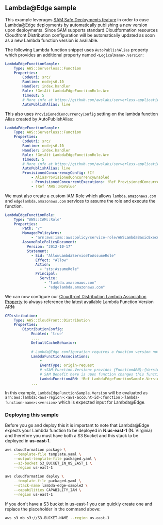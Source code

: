 ## Lambda@Edge sample

This example leverages [SAM Safe Deployments feature](https://github.com/awslabs/serverless-application-model/blob/master/docs/safe_lambda_deployments.rst) in order to ease Lambda@Edge deployments by automatically publishing a new version upon deployments. Since SAM supports standard Cloudformation resources Cloudfront Distribution configuration will be automatically updated as soon as a new Lambda function version is available.

The following Lambda function snippet uses ``AutoPublishAlias`` property which provides an additional property named `<LogicalName>.Version`:

```yaml
LambdaEdgeFunctionSample:
    Type: AWS::Serverless::Function
    Properties:
        CodeUri: src/
        Runtime: nodejs6.10
        Handler: index.handler
        Role: !GetAtt LambdaEdgeFunctionRole.Arn
        Timeout: 5
        # More info at https://github.com/awslabs/serverless-application-model/blob/master/docs/safe_lambda_deployments.rst
        AutoPublishAlias: live 
```

This also uses `ProvisionedConcurrencyConfig` setting on the lambda function Alias created by AutoPublishAlias:

```yaml
LambdaEdgeFunctionSample:
    Type: AWS::Serverless::Function
    Properties:
        CodeUri: src/
        Runtime: nodejs6.10
        Handler: index.handler
        Role: !GetAtt LambdaEdgeFunctionRole.Arn
        Timeout: 5
        # More info at https://github.com/awslabs/serverless-application-model/blob/master/docs/safe_lambda_deployments.rst
        AutoPublishAlias: live 
        ProvisionedConcurrencyConfig: !If
            - AliasProvisionedConcurrencyEnabled
            - ProvisionedConcurrentExecutions: !Ref ProvisionedConcurrency
            - !Ref 'AWS::NoValue'
```

We must also create a custom IAM Role which allows `lambda.amazonaws.com` and `edgelambda.amazonaws.com` services to assume the role and execute the function.

```yaml
LambdaEdgeFunctionRole:
    Type: "AWS::IAM::Role"
    Properties:
        Path: "/"
        ManagedPolicyArns:
            - "arn:aws:iam::aws:policy/service-role/AWSLambdaBasicExecutionRole"
        AssumeRolePolicyDocument:
          Version: "2012-10-17"
          Statement:
            - Sid: "AllowLambdaServiceToAssumeRole"
              Effect: "Allow"
              Action:
                - "sts:AssumeRole"
              Principal:
                Service:
                  - "lambda.amazonaws.com"
                  - "edgelambda.amazonaws.com"
```

We can now configure our [Cloudfront Distribution Lambda Association Property](https://docs.aws.amazon.com/AWSCloudFormation/latest/UserGuide/aws-properties-cloudfront-distribution-lambdafunctionassociation.html) to always reference the latest available Lambda Function Version ARN:

```yaml
CFDistribution:
    Type: AWS::CloudFront::Distribution
    Properties:
        DistributionConfig:
            Enabled: 'true'
            ....
            DefaultCacheBehavior:
            
            # Lambda@Edge configuration requires a function version not alias
            LambdaFunctionAssociations:
                - 
                EventType: origin-request
                # <SAM-Function.Version> provides {FunctionARN}:{Version} which is exactly what Cloudfront expects
                # SAM Benefit here is upon function changes this function version will also be updated in Cloudfront
                LambdaFunctionARN: !Ref LambdaEdgeFunctionSample.Version
            ...
```

In this example, ``LambdaEdgeFunctionSample.Version`` will be evaluated as ``arn:aws:lambda:<aws-region>:<aws-account-id>:function:<lambda-function-name>:<version>`` which is expected input for Lambda@Edge. 

### Deploying this sample

Before you go and deploy this it is important to note that Lambda@Edge expects your Lambda function to be deployed in N.**us-east-1** (N. Virginia) and therefore you must have both a S3 Bucket and this stack to be deployed in **us-east-1**.

```bash
aws cloudformation package \
    --template-file template.yaml \
    --output-template-file packaged.yaml \
    --s3-bucket S3_BUCKET_IN_US_EAST_1 \
    --region us-east-1

aws cloudformation deploy \
    --template-file packaged.yaml \
    --stack-name lambda-edge-sample2 \
    --capabilities CAPABILITY_IAM \
    --region us-east-1
```

If you don't have a S3 bucket in us-east-1 you can quickly create one and replace the placeholder in the command above:

```bash
aws s3 mb s3://S3-BUCKET-NAME --region us-east-1
```
